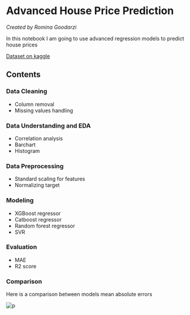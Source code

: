 # Advanced House Price Prediction

*Created by Romina Goodarzi*


In this notebook I am going to use advanced regression models to predict house prices

[Dataset on kaggle](https://www.kaggle.com/datasets/shivachandel/kc-house-data)

## Contents
### Data Cleaning
* Column removal
* Missing values handling

### Data Understanding and EDA
* Correlation analysis
* Barchart
* Histogram

### Data Preprocessing
* Standard scaling for features
* Normalizing target

### Modeling
* XGBoost regressor
* Catboost regressor
* Random forest regressor
* SVR

### Evaluation
* MAE
* R2 score

### Comparison
Here is a comparison between models mean absolute errors

![p](sample/models.jpg)